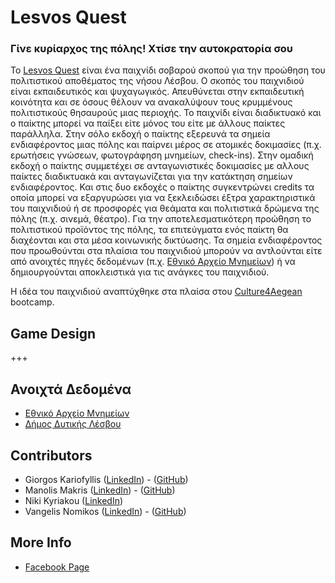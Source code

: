 # Lesvos Quest

### Γίνε κυρίαρχος της πόλης! Χτίσε την αυτοκρατορία σου

Το [Lesvos Quest](https://lesvos.cityquest.gr) είναι ένα παιχνίδι σοβαρού σκοπού για την προώθηση του πολιτιστικού αποθέματος της νήσου Λέσβου. Ο σκοπός του παιχνιδιού είναι εκπαιδευτικός και ψυχαγωγικός. Απευθύνεται στην εκπαιδευτική κοινότητα και σε όσους θέλουν να ανακαλύψουν τους κρυμμένους πολιτιστικούς θησαυρούς μιας περιοχής. Το παιχνίδι είναι διαδικτυακό και ο παίκτης μπορεί να παίξει είτε μόνος του είτε με άλλους παίκτες παράλληλα. Στην σόλο εκδοχή ο παίκτης εξερευνά τα σημεία ενδιαφέροντος μιας πόλης και παίρνει μέρος σε ατομικές δοκιμασίες (π.χ.  ερωτήσεις γνώσεων, φωτογράφηση μνημείων, check-ins). Στην ομαδική εκδοχή ο παίκτης συμμετέχει σε ανταγωνιστικές δοκιμασίες με αλλους παίκτες διαδικτυακά και ανταγωνίζεται για την κατάκτηση σημείων ενδιαφέροντος. Και στις δυο εκδοχές ο παίκτης συγκεντρώνει credits τα οποία μπορεί να εξαργυρώσει για να ξεκλειδώσει έξτρα χαρακτηριστικά του παιχνιδιού ή σε προσφορές για θεάματα και πολιτιστικά δρώμενα της πόλης (π.χ. σινεμά, θέατρο).  Για την αποτελεσματικότερη προώθηση το πολιτιστικού προϊόντος της πόλης, τα επιτεύγματα ενός παίκτη θα διαχέονται και στα μέσα κοινωνικής δικτύωσης. Τα σημεία ενδιαφέροντος που προωθούνται στα πλαίσια του παιχνιδιού μπορούν να αντλούνται είτε από ανοιχτές πηγές δεδομένων (π.χ. [Εθνικό Αρχείο Μνημείων](https://www.arxaiologikoktimatologio.gov.gr/)) ή να δημιουργούνται αποκλειστικά για τις ανάγκες του παιχνιδιού.

Η ιδέα του παιχνιδιού αναπτύχθηκε στα πλαίσα στου [Culture4Aegean](https://crowdhackathon.com/culture4aegean/) bootcamp.

## Game Design
+++

## Ανοιχτά Δεδομένα
- [Εθνικό Αρχείο Μνημείων](https://www.arxaiologikoktimatologio.gov.gr/)
- [Δήμος Δυτικής Λέσβου](https://www.mwlesvos.gr/)


## Contributors
- Giorgos Kariofyllis ([LinkedIn](https://www.linkedin.com/in/giorgos-k-4699b0108/)) - ([GitHub](https://github.com/karyofyllis))
- Manolis Makris ([LinkedIn](https://www.linkedin.com/in/manolis-makris-1975b753/)) - ([GitHub](https://github.com/emmakris))
- Niki Kyriakou ([LinkedIn](https://www.linkedin.com/in/nkyriakou/))
- Vangelis Nomikos ([LinkedIn](https://www.linkedin.com/in/vangelis-nomikos-a7ab902b/)) - ([GitHub](https://github.com/nvangelis))

## More Info
- [Facebook Page](https://www.facebook.com/profile.php?id=100088437397742)
